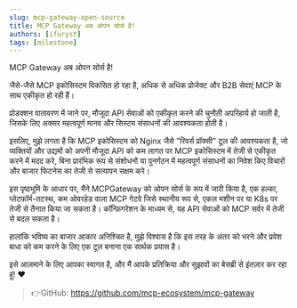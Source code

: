 ```yaml
---
slug: mcp-gateway-open-source
title: MCP Gateway अब ओपन सोर्स है!
authors: [ifuryst]
tags: [milestone]
---
```


MCP Gateway अब ओपन सोर्स है!

जैसे-जैसे MCP इकोसिस्टम विकसित हो रहा है, अधिक से अधिक प्रोजेक्ट और B2B सेवाएं MCP के साथ एकीकृत हो रही हैं।

प्रोडक्शन वातावरण में जाने पर, मौजूदा API सेवाओं को एकीकृत करने की चुनौती अपरिहार्य हो जाती है, जिसके लिए अक्सर महत्वपूर्ण मानव और सिस्टम संसाधनों की आवश्यकता होती है।

इसलिए, मुझे लगता है कि MCP इकोसिस्टम को Nginx जैसे "रिवर्स प्रॉक्सी" टूल की आवश्यकता है, जो व्यक्तियों और उद्यमों को अपनी मौजूदा API को कम लागत पर MCP इकोसिस्टम में तेजी से एकीकृत करने में मदद करे, बिना प्रारंभिक रूप से संशोधनों या पुनर्गठन में महत्वपूर्ण संसाधनों का निवेश किए विचारों और बाजार फिटनेस का तेजी से सत्यापन सक्षम करे।

<!-- truncate -->

इस पृष्ठभूमि के आधार पर, मैंने MCPGateway को ओपन सोर्स के रूप में जारी किया है, एक हल्का, प्लेटफॉर्म-तटस्थ, कम ओवरहेड वाला MCP गेटवे जिसे स्थानीय रूप से, एकल मशीन पर या K8s पर तेजी से तैनात किया जा सकता है। कॉन्फ़िगरेशन के माध्यम से, यह API सेवाओं को MCP सर्वर में तेजी से बदल सकता है।

हालांकि भविष्य का बाजार आकार अनिश्चित है, मुझे विश्वास है कि इस तरह के अंतर को भरने और प्रवेश बाधा को कम करने के लिए एक टूल बनाना एक सार्थक प्रयास है।

इसे आज़माने के लिए आपका स्वागत है, और मैं आपके प्रतिक्रिया और सुझावों का बेसब्री से इंतज़ार कर रहा हूं! ❤️

> 👉GitHub: https://github.com/mcp-ecosystem/mcp-gateway 